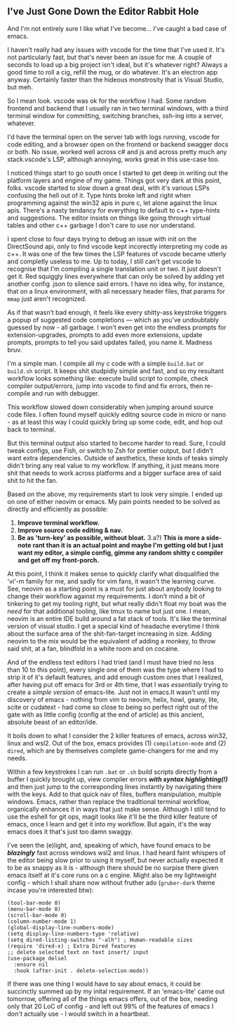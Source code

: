 ## I've Just Gone Down the Editor Rabbit Hole

And I'm not entirely sure I like what I've become... I've caught a bad case of emacs.

I haven't really had any issues with vscode for the time that I've used it. It's not particularly fast, but that's never been an issue for me. A couple of seconds to load up a big project isn't ideal, but it's whatever right? Always a good time to roll a cig, refill the mug, or do whatever. It's an electron app anyway. Certainly faster than the hideous monstrosity that is Visual Studio, but meh.

So I mean look. vscode was ok for the workflow I had. Some random frontend and backend that I usually ran in two terminal windows, with a third terminal window for committing, switching branches, ssh-ing into a server, whatever. 

I'd have the terminal open on the server tab with logs running, vscode for code editing, and a browser open on the frontend or backend swagger docs or both. No issue, worked well across c# and js and across pretty much any stack.vscode's LSP, although annoying, works great in this use-case too.

I noticed things start to go south once I started to get deep in writing out the platform layers and engine of my game. Things got very dark at this point, folks. vscode started to slow down a great deal, with it's various LSPs confusing the hell out of it.
Type hints broke left and right when programming against the win32 apis in pure c, let alone against the linux apis. There's a nasty tendancy for everything to default to c++ type-hints and suggestions. The editor insists on things like going through virtual tables and other c++ garbage I don't care to use nor understand.

I spent close to four days trying to debug an issue with init on the DirectSound api, only to find vscode kept incorectly interpreting my code as c++. It was one of the few times the LSP features of vscode became utterly and completly useless to me. Up to today, I still can't get vscode to recognise that I'm compiling a single translation unit or two. It just doesn't get it. Red squiggly lines everywhere that can only be solved by adding yet another config .json to silence said errors. I have no idea why, for instance, that on a linux environment, with all necessary header files, that params for `mmap` just aren't recognized.

As if that wasn’t bad enough, it feels like every shitty-ass keystroke triggers a popup of suggested code completions — which as you've undoubtably guessed by now - all garbage. I won’t even get into the endless prompts for extension-upgrades, prompts to add even more extensions, update prompts, prompts to tell you said updates failed, you name it. Madness bruv.

I'm a simple man. I compile all my c code with a simple `build.bat` or `build.sh` script. It keeps shit studpidly simple and fast, and so my resultant workflow looks something like: execute build script to compile, check compiler output/errors, jump into vscode to find and fix errors, then
re-compile and run with debugger.

This workflow slowed down considerably when jumping around source code files. I often found myself quickly editng source code in micro or nano - as at least this way I could quickly bring up some code, edit, and hop out back to terminal.

But this terminal output also started to become harder to read. Sure, I could tweak configs, use Fish, or switch to Zsh for prettier output, but I didn't want extra dependencies. Outside of aesthetics, these kinds of teaks simply didn't bring any real value to my workflow. If anything, it just means more shit that needs to work across platforms and a bigger surface area of said shit to hit the fan. 

Based on the above, my requirements start to look very simple. I ended up on one of either neovim or emacs. My pain points needed to be solved as directly and efficiently as possible:

1. **Improve terminal workflow.**
2. **Improve source code editing & nav.**
3. **Be as 'turn-key' as possible, without bloat.**
   3.a?) **This is more a side-note rant than it is an actual point and maybe I'm getting old but I just want my editor, a simple config, gimme any random shitty c compiler and get off my front-porch.**

At this point, I think it makes sense to quickly clarify what disqualified the 'vi'-m family for me, and sadly for vim fans, it wasn't the learning curve.
See, neovim as a starting point is a must for just about anybody looking to change their workflow against my requirements. I don't mind a bit of tinkering to get my tooling right, but what really didn't float my boat was the *need* for that additional tooling, like tmux to name but just one. I mean, neovim is an entire IDE build around a fat stack of tools. It's like the terminal version of  visual studio.
I get a special kind of headache everytime I think about the surface area of the shit-fan-target increasing in size. Adding neovim to the mix would be the equivalent of adding a monkey, to throw said shit, at a fan, blindfold in a white room and on cocaine.

And of the endless text editors I had tried (and I must have tried no less than 10 to this point), every single one of them was the type where I had to strip it of it's default features, and add enough custom ones that I realized, after having put off emacs for 3rd or 4th time, that I was *essentially* trying to create a *simple version* of emacs-lite. Just not in emacs.It wasn't until my discovery of emacs - nothing from vim to neovim, helix, howl, geany, lite, scite or cudatext - had come so close to being so perfect right out of the gate with as little config (config at the end of article) as this ancient, absolute beast of an editor/ide.

It boils down to what I consider the 2 killer features of emacs, across win32, linux and wsl2. Out of the box, emacs provides (1) `compilation-mode` and (2) `dired`, which are by themselves complete game-changers for me and my needs.

Within a few keystrokes I can run `.bat` or `.sh` build scripts directly from a buffer I quickly brought up, view compiler errors ***with syntax highlighting(!)*** and then just jump to the corresponding lines instantly by navigating there with the keys. Add to that quick nav of files, buffers manipulation, multiple windows. Emacs, rather than replace the traditional terminal workflow, organically enhances it in ways that just make sense.
Although I still tend to use the eshell for git ops, magit looks like it'll be the third killer feature of emacs, once I learn and get it into my workflow. But again, it's the way emacs does it that's just too damn swaggy.

I've seen the (e)light, and, speaking of which, have found emacs to be ***blazingly*** fast across windows wsl2 and linux. I had heard faint whispers of the editor being slow prior to using it myself, but never actually expected it to be as snappy as it is - although there should be no surpise there given emacs itself at it's core runs on a c engine. Might also be my lightweight config - which I shall share now without fruther ado (`gruber-dark` theme incase you're interested btw):

```
(tool-bar-mode 0)
(menu-bar-mode 0)
(scroll-bar-mode 0)
(column-number-mode 1)
(global-display-line-numbers-mode)
(setq display-line-numbers-type 'relative)
(setq dired-listing-switches "-alh") ; Human-readable sizes
(require 'dired-x) ; Extra Dired features
;; delete selected text on text insert/ input
(use-package delsel
  :ensure nil 
  :hook (after-init . delete-selection-mode))
```

If there was one thing I would have to say about emacs, it could be succinctly summed up by my inital requirement.
If an 'emacs-lite' came out tomorrow, offering all of the things emacs offers, out of the box, needing only that 20 LoC of config - and left out 99% of the features of emacs I don't actually use - I would switch in a heartbeat.